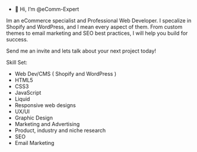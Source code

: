 - 👋 Hi, I’m @eComm-Expert
  
Im an eCommerce specialist and Professional Web Developer. I specalize in Shopify and WordPress, and I mean every aspect of them. From custom themes to email marketing and SEO best practices, I will help you build for success.

Send me an invite and lets talk about your next project today!

Skill Set:
- Web Dev/CMS ( Shopify and WordPress )
- HTML5
- CSS3
- JavaScript
- Liquid
- Responsive web designs
- UX/UI
- Graphic Design
- Marketing and Advertising
- Product, industry and niche research
- SEO
- Email Marketing

<!---
eComm-Expert/eComm-Expert is a ✨ special ✨ repository because its `README.md` (this file) appears on your GitHub profile.
You can click the Preview link to take a look at your changes.
--->
